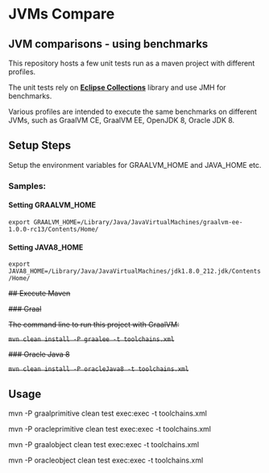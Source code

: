 # JVMs Compare
## JVM comparisons - using benchmarks

This repository hosts a few unit tests run as a maven project with different profiles.

The unit tests rely on [**Eclipse Collections**](https://eclipse.org/collections) library and use JMH for benchmarks.

Various profiles are intended to execute the same benchmarks on different JVMs, such as GraalVM CE, GraalVM EE, OpenJDK 8, Oracle JDK 8.

## Setup Steps

Setup the environment variables for GRAALVM_HOME and JAVA_HOME etc.

### Samples:

#### Setting GRAALVM_HOME
`export GRAALVM_HOME=/Library/Java/JavaVirtualMachines/graalvm-ee-1.0.0-rc13/Contents/Home/`

#### Setting JAVA8_HOME
`export JAVA8_HOME=/Library/Java/JavaVirtualMachines/jdk1.8.0_212.jdk/Contents/Home/`

~~## Execute Maven~~

~~### Graal~~

~~The command line to run this project with GraalVM:~~

~~`mvn clean install -P graalee -t toolchains.xml`~~

~~### Oracle Java 8~~

~~`mvn clean install -P oracleJava8 -t toolchains.xml`~~

## Usage

mvn -P graalprimitive clean test exec:exec -t toolchains.xml 

mvn -P oracleprimitive clean test exec:exec -t toolchains.xml 

mvn -P graalobject clean test exec:exec -t toolchains.xml 

mvn -P oracleobject clean test exec:exec -t toolchains.xml 

